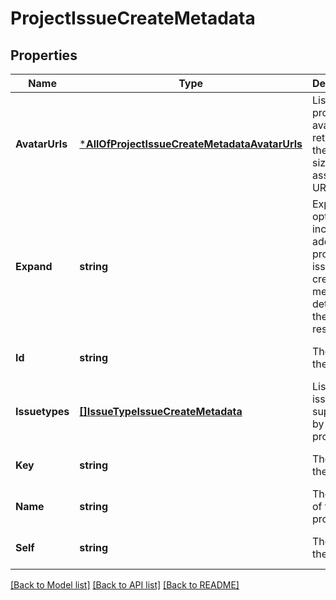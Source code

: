 # ProjectIssueCreateMetadata

## Properties
Name | Type | Description | Notes
------------ | ------------- | ------------- | -------------
**AvatarUrls** | [***AllOfProjectIssueCreateMetadataAvatarUrls**](AllOfProjectIssueCreateMetadataAvatarUrls.md) | List of the project&#x27;s avatars, returning the avatar size and associated URL. | [optional] [default to null]
**Expand** | **string** | Expand options that include additional project issue create metadata details in the response. | [optional] [default to null]
**Id** | **string** | The ID of the project. | [optional] [default to null]
**Issuetypes** | [**[]IssueTypeIssueCreateMetadata**](IssueTypeIssueCreateMetadata.md) | List of the issue types supported by the project. | [optional] [default to null]
**Key** | **string** | The key of the project. | [optional] [default to null]
**Name** | **string** | The name of the project. | [optional] [default to null]
**Self** | **string** | The URL of the project. | [optional] [default to null]

[[Back to Model list]](../README.md#documentation-for-models) [[Back to API list]](../README.md#documentation-for-api-endpoints) [[Back to README]](../README.md)

